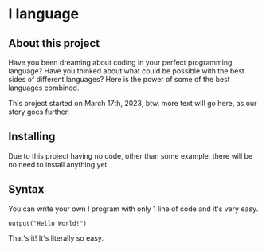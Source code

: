 # I language

## About this project
Have you been dreaming about coding in your perfect programming language? Have you thinked about what could be possible with the best sides of different languages? Here is the power of some of the best languages combined.

This project started on March 17th, 2023, btw. more text will go here, as our story goes further.

## Installing
Due to this project having no code, other than some example, there will be no need to install anything yet.

## Syntax
You can write your own I program with only 1 line of code and it's very easy.
```
output("Hello World!")
```

That's it! It's literally so easy.